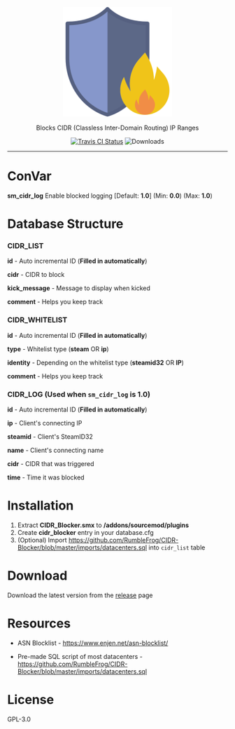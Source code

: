 <p align="center">
	<img alt="CIDR Blocker" src="assets/img/CIDR_Blocker.png" height="250" width="250">
</p>

<p align="center">
	Blocks CIDR (Classless Inter-Domain Routing) IP Ranges
</p>

<p align="center">
	<a href="https://travis-ci.org/RumbleFrog/CIDR-Blocker"><img alt="Travis CI Status" src="https://travis-ci.org/RumbleFrog/CIDR-Blocker.svg?branch=master"></a>
	<img alt="Downloads" src="https://img.shields.io/github/downloads/RumbleFrog/CIDR-Blocker/total.svg">
</p>

---

# ConVar

**sm_cidr_log** Enable blocked logging [Default: **1.0**] (Min: **0.0**) (Max: **1.0**)

# Database Structure

### CIDR_LIST

**id** - Auto incremental ID (**Filled in automatically**)

**cidr** - CIDR to block

**kick_message** - Message to display when kicked

**comment** - Helps you keep track

### CIDR_WHITELIST

**id** - Auto incremental ID (**Filled in automatically**)

**type** - Whitelist type (**steam** OR **ip**)

**identity** - Depending on the whitelist type (**steamid32** OR **IP**)

**comment** - Helps you keep track

### CIDR_LOG (Used when `sm_cidr_log` is **1.0**)

**id** - Auto incremental ID (**Filled in automatically**)

**ip** - Client's connecting IP

**steamid** - Client's SteamID32

**name** - Client's connecting name

**cidr** - CIDR that was triggered

**time** - Time it was blocked

# Installation

1. Extract **CIDR_Blocker.smx** to **/addons/sourcemod/plugins**
2. Create **cidr_blocker** entry in your database.cfg
3. (Optional) Import https://github.com/RumbleFrog/CIDR-Blocker/blob/master/imports/datacenters.sql into `cidr_list` table


# Download 

Download the latest version from the [release](https://github.com/RumbleFrog/CIDR-Blocker/releases) page

# Resources

- ASN Blocklist - https://www.enjen.net/asn-blocklist/

- Pre-made SQL script of most datacenters - https://github.com/RumbleFrog/CIDR-Blocker/blob/master/imports/datacenters.sql

# License

GPL-3.0
